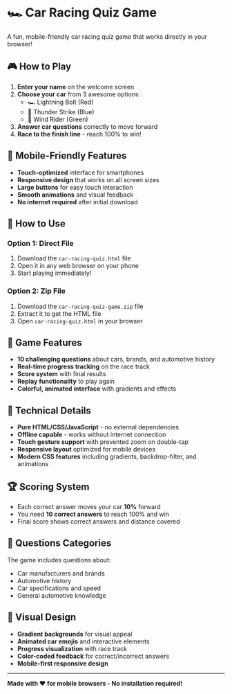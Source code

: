 # 🏎️ Car Racing Quiz Game

A fun, mobile-friendly car racing quiz game that works directly in your browser!

## 🎮 How to Play

1. **Enter your name** on the welcome screen
2. **Choose your car** from 3 awesome options:
   - 🏎️ Lightning Bolt (Red)
   - 🚗 Thunder Strike (Blue) 
   - 🚙 Wind Rider (Green)
3. **Answer car questions** correctly to move forward
4. **Race to the finish line** - reach 100% to win!

## 📱 Mobile-Friendly Features

- **Touch-optimized** interface for smartphones
- **Responsive design** that works on all screen sizes
- **Large buttons** for easy touch interaction
- **Smooth animations** and visual feedback
- **No internet required** after initial download

## 🚀 How to Use

### Option 1: Direct File
1. Download the `car-racing-quiz.html` file
2. Open it in any web browser on your phone
3. Start playing immediately!

### Option 2: Zip File
1. Download the `car-racing-quiz-game.zip` file
2. Extract it to get the HTML file
3. Open `car-racing-quiz.html` in your browser

## 🎯 Game Features

- **10 challenging questions** about cars, brands, and automotive history
- **Real-time progress tracking** on the race track
- **Score system** with final results
- **Replay functionality** to play again
- **Colorful, animated interface** with gradients and effects

## 🔧 Technical Details

- **Pure HTML/CSS/JavaScript** - no external dependencies
- **Offline capable** - works without internet connection
- **Touch gesture support** with prevented zoom on double-tap
- **Responsive layout** optimized for mobile devices
- **Modern CSS features** including gradients, backdrop-filter, and animations

## 🏆 Scoring System

- Each correct answer moves your car **10%** forward
- You need **10 correct answers** to reach 100% and win
- Final score shows correct answers and distance covered

## 📝 Questions Categories

The game includes questions about:
- Car manufacturers and brands
- Automotive history
- Car specifications and speed
- General automotive knowledge

## 🎨 Visual Design

- **Gradient backgrounds** for visual appeal
- **Animated car emojis** and interactive elements
- **Progress visualization** with race track
- **Color-coded feedback** for correct/incorrect answers
- **Mobile-first responsive design**

---

**Made with ❤️ for mobile browsers - No installation required!**